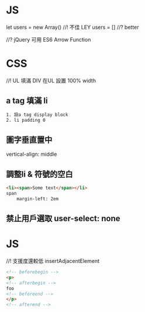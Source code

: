 # JS
let users = new Array()  //! 不佳
LEY users = [] //? better

//? jQuery 可用 ES6 Arrow Function
# CSS
//! UL 填滿 DIV  在UL 設置 100% width
## a tag 填滿 li
``` css
1. 設a tag display block
2. li padding 0
```

## 圖字垂直置中
vertical-align: middle

## 調整li & 符號的空白
```html
<li><span>Some text</span></li>
span
    margin-left: 2em
```
## 禁止用戶選取  user-select: none

#  JS
//! 支援度還較低 insertAdjacentElement
```html
<!-- beforebegin -->
<p>
<!-- afterbegin -->
foo
<!-- beforeend -->
</p>
<!-- afterend -->
```